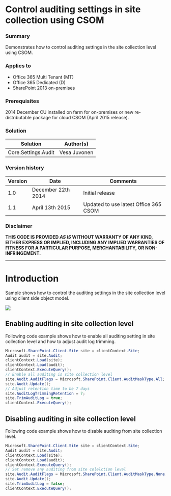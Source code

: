# Control auditing settings in site collection using CSOM #

### Summary ###
Demonstrates how to control auditing settings in the site collection level using CSOM.

### Applies to ###
-  Office 365 Multi Tenant (MT) 
-  Office 365 Dedicated (D)
-  SharePoint 2013 on-premises

### Prerequisites ###
2014 December CU installed on farm for on-premises or new re-distributable package for cloud CSOM (April 2015 release).

### Solution ###
Solution | Author(s)
---------|----------
Core.Settings.Audit | Vesa Juvonen

### Version history ###
Version  | Date | Comments
---------| -----| --------
1.0  | December 22th 2014 | Initial release
1.1  | April 13th 2015 | Updated to use latest Office 365 CSOM

### Disclaimer ###
**THIS CODE IS PROVIDED *AS IS* WITHOUT WARRANTY OF ANY KIND, EITHER EXPRESS OR IMPLIED, INCLUDING ANY IMPLIED WARRANTIES OF FITNESS FOR A PARTICULAR PURPOSE, MERCHANTABILITY, OR NON-INFRINGEMENT.**


----------

# Introduction #
Sample shows how to control the auditing settings in the site collection level using client side object model.

![](http://i.imgur.com/oYakX68.png)

## Enabling auditing in site collection level ##
Following code example shows how to enable all auditing setting in site collection level and how to adjust audit log trimming.
```C#
Microsoft.SharePoint.Client.Site site = clientContext.Site;
Audit audit = site.Audit;
clientContext.Load(site);
clientContext.Load(audit);
clientContext.ExecuteQuery();
// Enable all auditing is site collection level
site.Audit.AuditFlags = Microsoft.SharePoint.Client.AuditMaskType.All;
site.Audit.Update();
// Adjust retention time to be 7 days
site.AuditLogTrimmingRetention = 7;
site.TrimAuditLog = true;
clientContext.ExecuteQuery();
```
## Disabling auditing in site collection level ##
Following code example shows how to disable auditing from site collection level.
```C#
Microsoft.SharePoint.Client.Site site = clientContext.Site;
Audit audit = site.Audit;
clientContext.Load(site);
clientContext.Load(audit);
clientContext.ExecuteQuery();
// Set remove any auditing from site colelction level
site.Audit.AuditFlags = Microsoft.SharePoint.Client.AuditMaskType.None;
site.Audit.Update();
site.TrimAuditLog = false;
clientContext.ExecuteQuery();
```




